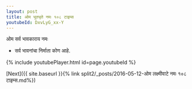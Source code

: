 ```yaml
---
layout: post
title: ओम भूतभृते नमः १०८ टाइम्स
youtubeId: DxvLyG_xx-Y
---
```

 
 
 ओम सर्व भावकाराय नमः  
 
 -  सर्व भावनांचा निर्माता कोण आहे. 
 
  
 
  
 
 
 
 
 
 


{% include youtubePlayer.html id=page.youtubeId %}
 
[Next]({{ site.baseurl }}{% link  split2/_posts/2016-05-12-ओम लक्ष्मीवाटे नमः १०८ टाइम्स.md%})
 

